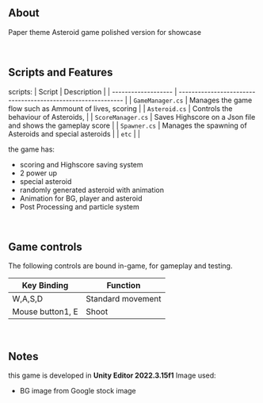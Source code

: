 ## About
Paper theme Asteroid game
polished version for showcase

<br>

## Scripts and Features
scripts:
|  Script       | Description                                                  |
| ------------------- | ------------------------------------------------------------ |
| `GameManager.cs` | Manages the game flow such as Ammount of lives, scoring |
| `Asteroid.cs`  | Controls the behaviour of Asteroids,  |
| `ScoreManager.cs`  | Saves Highscore on a Json file and shows the gameplay score |
| `Spawner.cs`  | Manages the spawning of Asteroids and special asteroids |
| `etc`  | |

the game has:
- scoring and Highscore saving system
- 2 power up
- special asteroid
- randomly generated asteroid with animation
- Animation for BG, player and asteroid
- Post Processing and particle system

<br>

## Game controls
The following controls are bound in-game, for gameplay and testing.

| Key Binding       | Function          |
| ----------------- | ----------------- |
| W,A,S,D           | Standard movement |
| Mouse button1, E  | Shoot             |

<br>

## Notes
this game is developed in **Unity Editor 2022.3.15f1**
Image used:
- BG image from Google stock image

